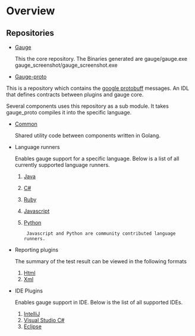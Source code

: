 # Overview

## Repositories

* [Gauge](https://github.com/getgauge)

    This the core repository. The Binaries generated are
        gauge/gauge.exe
        gauge_screenshot/gauge_screenshot.exe


* [Gauge-proto](https://github.com/getgauge/gauge-proto)

This is a repository which contains the  [google protobuff](https://github.com/google/protobuf) messages. An IDL that defines contracts between plugins and gauge core.

Several components uses this repository as a sub module. It takes gauge_proto compiles it into the specific language.

* [Common](https://github.com/getgauge/common)

    Shared utility code between components written in Golang.

* Language runners

    Enables gauge support for a specific language. Below is a list of all currently supported language runners.
    1. [Java](https://github.com/getgauge/gauge-java)
    2. [C#](https://github.com/getgauge/gauge-csharp)
    3. [Ruby](https://github.com/getgauge/gauge-ruby)
    4. [Javascript](https://github.com/getgauge-contrib/gauge-js)
    5. [Python](https://github.com/kashishm/gauge-python)

            Javascript and Python are community contributed language runners.


* Reporting plugins

    The summary of the test result can be viewed in the following formats
    1. [Html](https://github.com/getgauge/html-report)
    2. [Xml](https://github.com/getgauge/xml-report)

* IDE Plugins

    Enables gauge support in IDE. Below is the list of all supported IDEs.
    1. [IntelliJ](https://github.com/getgauge/Intellij-Plugin)
    2. [Visual Studio C#](https://github.com/getgauge/gauge-visualstudio)
    3. [Eclipse](https://github.com/getgauge/gauge-eclipse)

